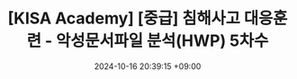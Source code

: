 ---
title: "[KISA Academy] [중급] 침해사고 대응훈련 - 악성문서파일 분석(HWP) 5차수"
date: 2024-10-16 20:39:15 +09:00
categories: [KISA, 보안]
tags: [침해사고 대응훈련, HWP, 악성문서파일]
pin: true
---